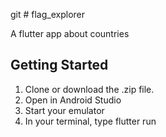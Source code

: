 git # flag_explorer

A flutter app about countries

## Getting Started

1) Clone or download the .zip file.
2) Open in Android Studio
3) Start your emulator
4) In your terminal, type flutter run
